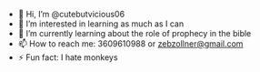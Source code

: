 - 👋 Hi, I’m @cutebutvicious06
- 👀 I’m interested in learning as much as I can
- 🌱 I’m currently learning about the role of prophecy in the bible
- 📫 How to reach me: 3609610988 or zebzollner@gmail.com
- ⚡ Fun fact: I hate monkeys

<!---
cutebutvicious06/cutebutvicious06 is a ✨ special ✨ repository because its `README.md` (this file) appears on your GitHub profile.
You can click the Preview link to take a look at your changes.
--->
